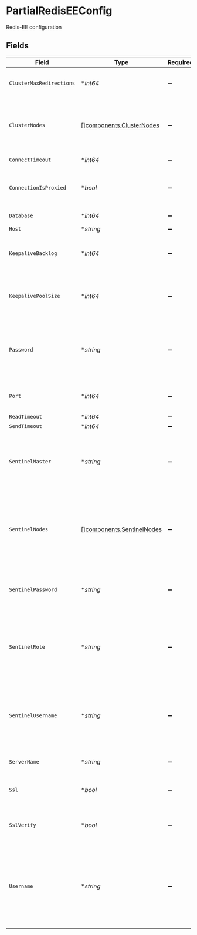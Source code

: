 # PartialRedisEEConfig

Redis-EE configuration


## Fields

| Field                                                                                                               | Type                                                                                                                | Required                                                                                                            | Description                                                                                                         |
| ------------------------------------------------------------------------------------------------------------------- | ------------------------------------------------------------------------------------------------------------------- | ------------------------------------------------------------------------------------------------------------------- | ------------------------------------------------------------------------------------------------------------------- |
| `ClusterMaxRedirections`                                                                                            | **int64*                                                                                                            | :heavy_minus_sign:                                                                                                  | Maximum retry attempts for redirection.                                                                             |
| `ClusterNodes`                                                                                                      | [][components.ClusterNodes](../../models/components/clusternodes.md)                                                | :heavy_minus_sign:                                                                                                  | Cluster addresses for Redis connections using the `redis` strategy.                                                 |
| `ConnectTimeout`                                                                                                    | **int64*                                                                                                            | :heavy_minus_sign:                                                                                                  | Connect timeout.                                                                                                    |
| `ConnectionIsProxied`                                                                                               | **bool*                                                                                                             | :heavy_minus_sign:                                                                                                  | If the connection to Redis is proxied, e.g., Envoy.                                                                 |
| `Database`                                                                                                          | **int64*                                                                                                            | :heavy_minus_sign:                                                                                                  | Database index.                                                                                                     |
| `Host`                                                                                                              | **string*                                                                                                           | :heavy_minus_sign:                                                                                                  | Redis host.                                                                                                         |
| `KeepaliveBacklog`                                                                                                  | **int64*                                                                                                            | :heavy_minus_sign:                                                                                                  | Limits the total number of opened connections for a pool.                                                           |
| `KeepalivePoolSize`                                                                                                 | **int64*                                                                                                            | :heavy_minus_sign:                                                                                                  | Size limit for cosocket connection pool per worker process.                                                         |
| `Password`                                                                                                          | **string*                                                                                                           | :heavy_minus_sign:                                                                                                  | Password to use for Redis connections. If undefined, no AUTH commands are sent to Redis.                            |
| `Port`                                                                                                              | **int64*                                                                                                            | :heavy_minus_sign:                                                                                                  | The port is only used when the host is set.                                                                         |
| `ReadTimeout`                                                                                                       | **int64*                                                                                                            | :heavy_minus_sign:                                                                                                  | Read timeout.                                                                                                       |
| `SendTimeout`                                                                                                       | **int64*                                                                                                            | :heavy_minus_sign:                                                                                                  | Send timeout.                                                                                                       |
| `SentinelMaster`                                                                                                    | **string*                                                                                                           | :heavy_minus_sign:                                                                                                  | Sentinel master to use for Redis connections. Defining this implies using Redis Sentinel.                           |
| `SentinelNodes`                                                                                                     | [][components.SentinelNodes](../../models/components/sentinelnodes.md)                                              | :heavy_minus_sign:                                                                                                  | Sentinel addresses for Redis connections using the `redis` strategy. Array must have at least 1 element.            |
| `SentinelPassword`                                                                                                  | **string*                                                                                                           | :heavy_minus_sign:                                                                                                  | Sentinel password to authenticate with a Redis Sentinel instance.                                                   |
| `SentinelRole`                                                                                                      | **string*                                                                                                           | :heavy_minus_sign:                                                                                                  | Sentinel role to use for Redis connections when `redis` strategy is used, implies using Redis Sentinel.             |
| `SentinelUsername`                                                                                                  | **string*                                                                                                           | :heavy_minus_sign:                                                                                                  | Sentinel username to authenticate with a Redis Sentinel instance. Requires Redis v6.2.0+.                           |
| `ServerName`                                                                                                        | **string*                                                                                                           | :heavy_minus_sign:                                                                                                  | Server name for SSL verification.                                                                                   |
| `Ssl`                                                                                                               | **bool*                                                                                                             | :heavy_minus_sign:                                                                                                  | If set to true, uses SSL to connect to Redis.                                                                       |
| `SslVerify`                                                                                                         | **bool*                                                                                                             | :heavy_minus_sign:                                                                                                  | If set to true, verifies the validity of the server SSL certificate.                                                |
| `Username`                                                                                                          | **string*                                                                                                           | :heavy_minus_sign:                                                                                                  | Username to use for Redis connections. If undefined, ACL authentication won't be performed. Requires Redis v6.0.0+. |